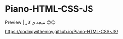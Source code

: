# Piano-HTML-CSS-JS



Preview | نتیجه ی کار 😊😉

https://codingwithenjoy.github.io/Piano-HTML-CSS-JS/
